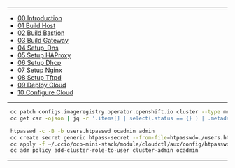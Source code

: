--------------------------------------------------------------------------------
  + [00 Introduction]
  + [01 Build Host]
  + [02 Build Bastion]
  + [03 Build Gateway]
  + [04 Setup_Dns]
  + [05 Setup HAProxy]
  + [06 Setup Dhcp]
  + [07 Setup Nginx]
  + [08 Setup Tftpd]
  + [09 Deploy Cloud]
  + [10 Configure Cloud]
--------------------------------------------------------------------------------
```sh
 oc patch configs.imageregistry.operator.openshift.io cluster --type merge --patch '{"spec":{"storage":{"emptyDir":{}}}}'
 oc get csr -ojson | jq -r '.items[] | select(.status == {} ) | .metadata.name' | xargs oc adm certificate approve
```

```sh
 htpasswd -c -B -b users.htpasswd ocadmin admin
 oc create secret generic htpass-secret --from-file=htpasswd=./users.htpasswd -n openshift-config
 oc apply -f ~/.ccio/ocp-mini-stack/module/cloudctl/aux/config/htpasswd.yaml
 oc adm policy add-cluster-role-to-user cluster-admin ocadmin
```
--------------------------------------------------------------------------------
[00 Introduction]:/00_Introduction.md
<!-- Markdown link & img dfn's -->
[00 Introduction]:/00_Introduction.md
[01 Build Host]:/01_Build_Host.md
[02 Build Bastion]:/02_Build_Bastion.md
[03 Build Gateway]:/03_Build_Gateway.md
[04 Setup_Dns]:/04_Setup_DNS.md
[05 Setup HAProxy]:/05_Setup_HAProxy.md
[06 Setup Dhcp]:/06_Setup_DHCP.md
[07 Setup Nginx]:/07_Setup_Nginx.md
[08 Setup Tftpd]:/08_Setup_Tftpd.md
[09 Deploy Cloud]:/09_Deploy_Cloud.md
[10 Configure Cloud]:/10_Configure_Cloud.md
